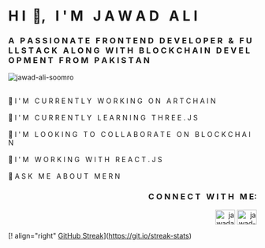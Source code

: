<h1 >H I &nbsp;👋, &nbsp; I ' M &nbsp; J A W A D &nbsp; A L I </h1>
<h3 >A &nbsp;  P A S S I O N A T E &nbsp;  F R O N T E N D &nbsp;  D E V E L O P E R &nbsp;  & &nbsp; F U L L  S T A C K &nbsp;  A L O N G &nbsp;  W I T H &nbsp; B L O C K C H A I N &nbsp; D E V E L O P M E N T &nbsp; F R O M &nbsp; P A K I S T A N </h3>
<p> <img src="https://komarev.com/ghpvc/?username=jawad-ali-soomro&label=Profile%20views&color=0e75b6&style=flat" alt="jawad-ali-soomro" /> </p>
<br />
🔭 I ' M &nbsp; C U R R E N T L Y &nbsp;  W O R K I N G &nbsp; O N &nbsp; A R T C H A I N
<br />
<br />
🌱 I ' M &nbsp; C U R R E N T L Y &nbsp; L E A R N I N G &nbsp; T H R E E . J S
<br />
<br />
👯 I ' M &nbsp; L O O K I N G &nbsp; T O &nbsp; C O L L A B O R A T E &nbsp; O N &nbsp; B L O C K C H A I N
<br />
<br />
🤝 I ' M &nbsp; W O R K I N G &nbsp; W I T H &nbsp; R E A C T . J S
<br />
<br />
💬 A S K &nbsp; M E &nbsp; A B O U T &nbsp; M E R N
  <br />
<h3 align="right">C O N N E C T &nbsp; W I T H &nbsp; M E:</h3>
<p align="right">
<a href="https://dev.to/jawadalisoomro" target="blank"><img align="center" src="https://raw.githubusercontent.com/rahuldkjain/github-profile-readme-generator/master/src/images/icons/Social/devto.svg" alt="jawadalisoomro" height="30" width="40" /></a>
<a href="https://linkedin.com/in/jawad-dakhan-250a742a0" target="blank"><img align="center" src="https://raw.githubusercontent.com/rahuldkjain/github-profile-readme-generator/master/src/images/icons/Social/linked-in-alt.svg" alt="jawad-dakhan-250a742a0" height="30" width="40" /></a>
</p>


[! align="right" [GitHub Streak](https://streak-stats.demolab.com?user=Jawad-Ali-Soomro&theme=dark&hide_border=true&border_radius=50&type=png)](https://git.io/streak-stats)
